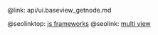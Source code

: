 @link: api/ui.baseview_getnode.md

@seolinktop: [js frameworks](https://webix.com)
@seolink: [multi view](https://webix.com/widget/multiview/)
